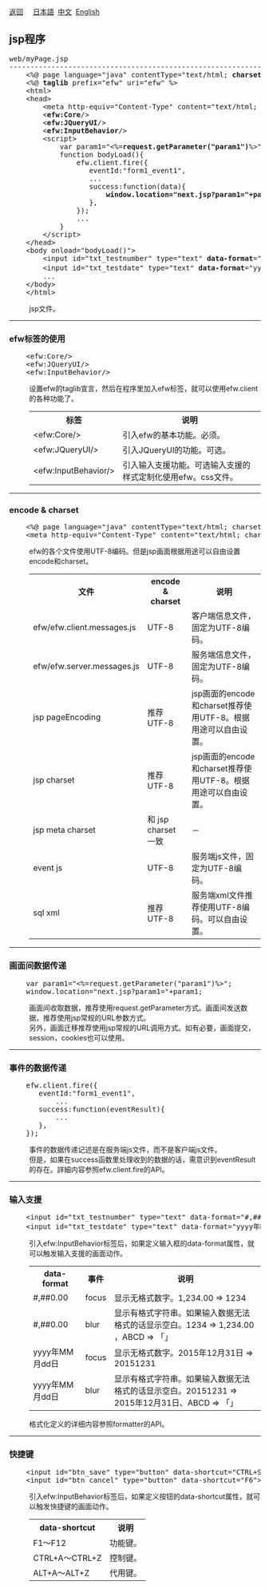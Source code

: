 <a href="../file_list.md">返回</a>
&nbsp;&nbsp;&nbsp;&nbsp;<a href="../../日本語/file_list/myPage.jsp.md">日本語</a>
&nbsp;<a href="../../中文/file_list/myPage.jsp.md">中文</a>
&nbsp;<a href="../../English/file_list/myPage.jsp.md">English</a>
<H2><A NAME="efw.jsp">jsp程序</A></H2>
<pre>
web/myPage.jsp
--------------------------------------------------------------------------------
    &lt;%@ page language="java" contentType="text/html; <b>charset</b>=UTF-8" <b>pageEncoding</b>="UTF-8"%&gt;
    &lt;%@ <b>taglib</b> prefix="efw" uri="efw" %&gt;
    &lt;html&gt;
    &lt;head&gt;
        &lt;meta http-equiv="Content-Type" content="text/html; <b>charset</b>=UTF-8"/&gt;
        &lt;<b>efw:Core</b>/&gt;
        &lt;<b>efw:JQueryUI</b>/&gt;
        &lt;<b>efw:InputBehavior</b>/&gt;
        &lt;script&gt;
            var param1="&lt;%=<b>request.getParameter("param1")</b>%&gt;";
            function bodyLoad(){
                efw.client.fire({
                   eventId:"form1_event1",
                   ...
                   success:function(data){
                       <b>window.location="next.jsp?param1="+param1</b>;
                   },
                });
                ...
            }
        &lt;/script&gt;
    &lt;/head&gt;
    &lt;body onload="bodyLoad()"&gt;
        &lt;input id="txt_testnumber" type="text" <b>data-format</b>="#,##0.00"&gt;
        &lt;input id="txt_testdate" type="text" <b>data-format</b>="yyyy年MM月dd日"&gt;
        ...
    &lt;/body&gt;
    &lt;/html&gt;
</pre>
<DL>
<DD>jsp文件。<br>
</DL></DD>
<HR>


<H3><A NAME="efw.jsp.taglib">efw标签的使用</A></H3>
<pre>
    &lt;efw:Core/&gt;
    &lt;efw:JQueryUI/&gt;
    &lt;efw:InputBehavior/&gt;
</pre>

<DL>
<DD>
设置efw的taglib宣言，然后在程序里加入efw标签，就可以使用efw.client的各种功能了。<br>

<table>
<tr>
	<th>标签</th>
	<th>说明</th>
</tr>
<tr>
	<td>&lt;efw:Core/&gt;</td>
	<td>引入efw的基本功能。必须。</td>
</tr>
<tr>
	<td>&lt;efw:JQueryUI/&gt;</td>
	<td>引入JQueryUI的功能。可选。</td>
</tr>
<tr>
	<td>&lt;efw:InputBehavior/&gt;</td>
	<td>引入输入支援功能。可选输入支援的样式定制化使用efw。css文件。</td>
</tr>
</table>
</DL></DD>
<HR>


<H3><A NAME="efw.jsp.charset">encode & charset</A></H3>
<pre>
    &lt;%@ page language="java" contentType="text/html; charset=UTF-8" pageEncoding="UTF-8"%&gt;
    &lt;meta http-equiv="Content-Type" content="text/html; charset=UTF-8"/&gt;
</pre>
<DL>
<DD>
efw的各个文件使用UTF-8编码。但是jsp画面根据用途可以自由设置encode和charset。<br>

<table>
<tr>
	<th>文件</th>
	<th>encode & charset</th>
	<th>说明</th>
</tr>
<tr>
	<td>efw/efw.client.messages.js</td>
	<td>UTF-8</td>
	<td>客户端信息文件，固定为UTF-8编码。</td>
</tr>
<tr>
	<td>efw/efw.server.messages.js</td>
	<td>UTF-8</td>
	<td>服务端信息文件，固定为UTF-8编码。</td>
</tr>
<tr>
	<td>jsp pageEncoding</td>
	<td>推荐 UTF-8</td>
	<td>jsp画面的encode和charset推荐使用UTF-8。根据用途可以自由设置。</td>
</tr>
<tr>
	<td>jsp charset</td>
	<td>推荐 UTF-8</td>
	<td>jsp画面的encode和charset推荐使用UTF-8。根据用途可以自由设置。</td>
</tr>
<tr>
	<td>jsp meta charset</td>
	<td>和 jsp charset 一致</td>
	<td>－</td>
</tr>
<tr>
	<td>event js</td>
	<td>UTF-8</td>
	<td>服务端js文件，固定为UTF-8编码。</td>
</tr>
<tr>
	<td>sql xml</td>
	<td>推荐 UTF-8</td>
	<td>服务端xml文件推荐使用UTF-8编码。可以自由设置。</td>
</tr>

</table>
</DL></DD>
<HR>

<H3><A NAME="efw.jsp.charset">画面间数据传递</A></H3>
<pre>
    var param1="&lt;%=request.getParameter("param1")%&gt;";
    window.location="next.jsp?param1="+param1;
</pre>
<DL>
<DD>
画面间收取数据，推荐使用request.getParameter方式。画面间发送数据，推荐使用jsp常规的URL参数方式。<br>
另外，画面迁移推荐使用jsp常规的URL调用方式。如有必要，画面提交，session，cookies也可以使用。<br>

</DL></DD>
<HR>

<H3><A NAME="efw.jsp.event">事件的数据传递</A></H3>
<pre>
    efw.client.fire({
       eventId:"form1_event1",
           ...
       success:function(eventResult){
           ...
       },
    });
</pre>
<DL>
<DD>
事件的数据传递记述是在服务端js文件，而不是客户端js文件。<br>
但是，如果在success函数里处理收到的数据的话，需意识到eventResult的存在。詳細内容参照efw.client.fire的API。
</DL></DD>
<HR>

<H3><A NAME="efw.jsp.dataFormat">输入支援</A></H3>
<pre>
    &lt;input id="txt_testnumber" type="text" data-format="#,##0.00"&gt;
    &lt;input id="txt_testdate" type="text" data-format="yyyy年MM月dd日"&gt;
</pre>
<DL>
<DD>
引入efw:InputBehavior标签后，如果定义输入框的data-format属性，就可以触发输入支援的画面动作。<br>
<table>
<tr>
	<th>data-format</th>
	<th>事件</th>
	<th>说明</th>
</tr>
<tr>
	<td>#,##0.00</td>
	<td>focus</td>
	<td>显示无格式数字。1,234.00 ⇒ 1234</td>
</tr>
<tr>
	<td>#,##0.00</td>
	<td>blur</td>
	<td>显示有格式字符串。如果输入数据无法格式的话显示空白。1234 ⇒ 1,234.00 ，ABCD ⇒ 「」</td>
</tr>
<tr>
	<td>yyyy年MM月dd日</td>
	<td>focus</td>
	<td>显示无格式数字。2015年12月31日 ⇒ 20151231</td>
</tr>
<tr>
	<td>yyyy年MM月dd日</td>
	<td>blur</td>
	<td>显示有格式字符串。如果输入数据无法格式的话显示空白。20151231 ⇒ 2015年12月31日、ABCD ⇒ 「」</td>
</tr>
</table>
格式化定义的详细内容参照formatter的API。
</DL></DD>
<HR>

<H3><A NAME="efw.jsp.shortCut">快捷键</A></H3>
<pre>
    &lt;input id="btn_save" type="button" data-shortcut="CTRL+S"&gt;
    &lt;input id="btn_cancel" type="button" data-shortcut="F6"&gt;
</pre>
<DL>
<DD>
引入efw:InputBehavior标签后，如果定义按钮的data-shortcut属性，就可以触发快捷键的画面动作。<br>
<table>
<tr>
	<th>data-shortcut</th>
	<th>说明</th>
</tr>
<tr>
	<td>F1～F12</td>
	<td>功能键。</td>
</tr>
<tr>
	<td>CTRL+A～CTRL+Z</td>
	<td>控制键。</td>
</tr>
<tr>
	<td>ALT+A～ALT+Z</td>
	<td>代用键。</td>
</tr>
</table>
</DL></DD>
